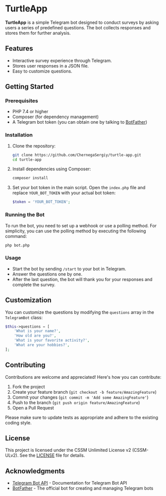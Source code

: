 # TurtleApp

**TurtleApp** is a simple Telegram bot designed to conduct surveys by asking users a series of predefined questions. The bot collects responses and stores them for further analysis.

## Features

- Interactive survey experience through Telegram.
- Stores user responses in a JSON file.
- Easy to customize questions.

## Getting Started

### Prerequisites

- PHP 7.4 or higher
- Composer (for dependency management)
- A Telegram bot token (you can obtain one by talking to [BotFather](https://t.me/BotFather))

### Installation

1. Clone the repository:

   ```bash
   git clone https://github.com/ChernegaSergiy/turtle-app.git
   cd turtle-app
   ```

2. Install dependencies using Composer:

   ```bash
   composer install
   ```

3. Set your bot token in the main script. Open the `index.php` file and replace `YOUR_BOT_TOKEN` with your actual bot token:

   ```php
   $token = 'YOUR_BOT_TOKEN';
   ```

### Running the Bot

To run the bot, you need to set up a webhook or use a polling method. For simplicity, you can use the polling method by executing the following command:

```bash
php bot.php
```

### Usage

- Start the bot by sending `/start` to your bot in Telegram.
- Answer the questions one by one.
- After the last question, the bot will thank you for your responses and complete the survey.

## Customization

You can customize the questions by modifying the `questions` array in the `TelegramBot` class:

```php
$this->questions = [
    'What is your name?',
    'How old are you?',
    'What is your favorite activity?',
    'What are your hobbies?',
];
```

## Contributing

Contributions are welcome and appreciated! Here's how you can contribute:

1. Fork the project
2. Create your feature branch (`git checkout -b feature/AmazingFeature`)
3. Commit your changes (`git commit -m 'Add some AmazingFeature'`)
4. Push to the branch (`git push origin feature/AmazingFeature`)
5. Open a Pull Request

Please make sure to update tests as appropriate and adhere to the existing coding style.

## License

This project is licensed under the CSSM Unlimited License v2 (CSSM-ULv2). See the [LICENSE](LICENSE) file for details.

## Acknowledgments

- [Telegram Bot API](https://core.telegram.org/bots/api) - Documentation for Telegram Bot API
- [BotFather](https://t.me/BotFather) - The official bot for creating and managing Telegram bots
